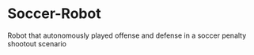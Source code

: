 # Soccer-Robot
Robot that autonomously played offense and defense in a soccer penalty shootout scenario

